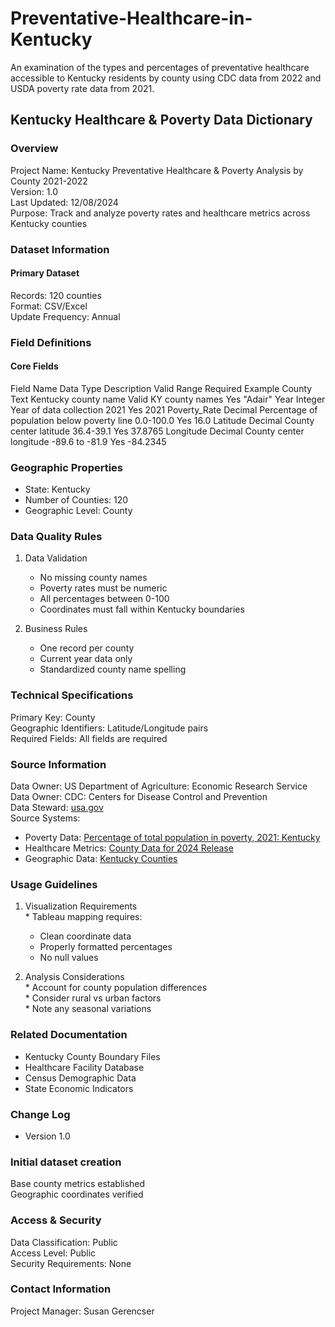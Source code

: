 # Preventative-Healthcare-in-Kentucky
An examination of the types and percentages of preventative healthcare accessible to Kentucky residents by county using CDC data from 2022 and USDA poverty rate data from 2021.

## Kentucky Healthcare & Poverty Data Dictionary
### Overview
Project Name: Kentucky Preventative Healthcare & Poverty Analysis by County 2021-2022  
Version: 1.0  
Last Updated: 12/08/2024  
Purpose: Track and analyze poverty rates and healthcare metrics across Kentucky counties  

### Dataset Information
#### Primary Dataset  
Records: 120 counties   
Format: CSV/Excel  
Update Frequency: Annual  

### Field Definitions
#### Core Fields
Field Name	Data Type	Description	Valid Range	Required	Example
County	Text	Kentucky county name	Valid KY county names	Yes	"Adair"
Year	Integer	Year of data collection	2021	Yes	2021
Poverty_Rate	Decimal	Percentage of population below poverty line	0.0-100.0	Yes	16.0
Latitude	Decimal	County center latitude	36.4-39.1	Yes	37.8765
Longitude	Decimal	County center longitude	-89.6 to -81.9	Yes	-84.2345

### Geographic Properties
* State: Kentucky
* Number of Counties: 120
* Geographic Level: County

### Data Quality Rules  
  1. Data Validation  
     * No missing county names  
     * Poverty rates must be numeric  
     * All percentages between 0-100  
     * Coordinates must fall within Kentucky boundaries  

  2. Business Rules  
     * One record per county  
     * Current year data only  
     * Standardized county name spelling  

### Technical Specifications
Primary Key: County  
Geographic Identifiers: Latitude/Longitude pairs  
Required Fields: All fields are required  

### Source Information
Data Owner: US Department of Agriculture: Economic Research Service  
Data Owner: CDC: Centers for Disease Control and Prevention      
Data Steward: [usa.gov](https://www.usa.gov/)  
Source Systems:  
* Poverty Data: [Percentage of total population in poverty, 2021: Kentucky](https://data.ers.usda.gov/reports.aspx?ID=17826/)
* Healthcare Metrics: [County Data for 2024 Release](https://data.cdc.gov/500-Cities-Places/PLACES-Local-Data-for-Better-Health-County-Data-20/swc5-untb/data/)
* Geographic Data: [Kentucky Counties](https://www.sos.ky.gov/land/resources/Pages/Geographic-Materials.aspx)

### Usage Guidelines
  1. Visualization Requirements  
    * Tableau mapping requires:
      * Clean coordinate data
      * Properly formatted percentages
      * No null values
        
  2. Analysis Considerations  
    * Account for county population differences  
    * Consider rural vs urban factors  
    * Note any seasonal variations  

### Related Documentation
* Kentucky County Boundary Files
* Healthcare Facility Database
* Census Demographic Data
* State Economic Indicators

### Change Log
* Version 1.0

### Initial dataset creation
Base county metrics established  
Geographic coordinates verified  

### Access & Security  
Data Classification: Public  
Access Level: Public  
Security Requirements: None  

### Contact Information
Project Manager: Susan Gerencser  

